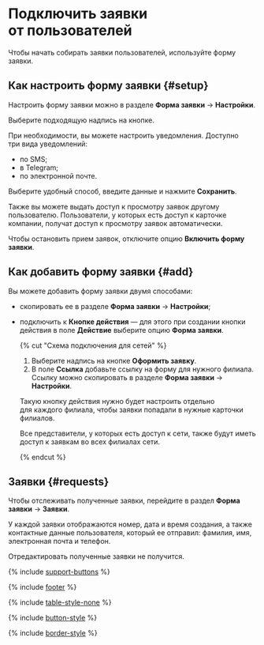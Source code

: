 # Подключить заявки от пользователей

Чтобы начать собирать заявки пользователей, используйте форму заявки.

## Как настроить форму заявки {#setup}

Настроить форму заявки можно в разделе **Форма заявки**&nbsp;→ **Настройки**.

Выберите подходящую надпись на кнопке.

При необходимости, вы можете настроить уведомления. Доступно три вида уведомлений:

- по SMS;
- в Telegram;
- по электронной почте.

Выберите удобный способ, введите данные и нажмите **Сохранить**.

Также вы можете выдать доступ к просмотру заявок другому пользователю. Пользователи, у которых есть доступ к карточке компании, получат доступ к просмотру заявок автоматически.

Чтобы остановить прием заявок, отключите опцию **Включить форму заявки**.

## Как добавить форму заявки {#add}

Вы можете добавить форму заявки двумя способами:

- скопировать ее в разделе **Форма заявки**&nbsp;→ **Настройки**;
- подключить к **Кнопке действия** — для этого при создании кнопки действия в поле **Действие** выберите опцию **Форма заявки**.
    
    {% cut "Схема подключения для сетей" %}
    
    1. Выберите надпись на кнопке **Оформить заявку**.
    1. В поле **Ссылка** добавьте ссылку на форму для нужного филиала. Ссылку можно скопировать в разделе **Форма заявки**&nbsp;→ **Настройки**.
    
    Такую кнопку действия нужно будет настроить отдельно для каждого филиала, чтобы заявки попадали в нужные карточки филиалов.
    
    Все представители, у которых есть доступ к сети, также будут иметь доступ к заявкам во всех филиалах сети.
    
    {% endcut %}
    

## Заявки {#requests}

Чтобы отслеживать полученные заявки, перейдите в раздел **Форма заявки**&nbsp;→ **Заявки**.

У каждой заявки отображаются номер, дата и время создания, а также контактные данные пользователя, который ее отправил: фамилия, имя, электронная почта и телефон.

Отредактировать полученные заявки не получится.


{% include [support-buttons](../_includes/support-buttons-table.md) %}

{% include [footer](../_includes/footer.md) %}

{% include [table-style-none](../_includes/table-style-none.md) %}

{% include [button-style](../_includes/yellow-button-styles.md) %}

{% include [border-style](../_includes/border-style.md) %}


